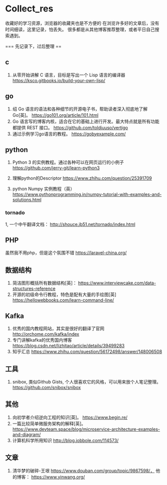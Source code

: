# Collect_res
收藏好的学习资源，浏览器的收藏夹也是不方便的
在浏览许多好的文章后，没有时间细读，这里记录，怕丢失。
很多都是从其他博客推荐整理，或者平日自己搜索遇到。

=== 先记录下，过后整理 ==

## c
1. 从零开始讲解 C 语言，目标是写出一个 Lisp 语言的编译器
  https://ksco.gitbooks.io/build-your-own-lisp/
  
## go
1. 绍 Go 语言的语法和各种细节的开源电子书，帮助读者深入彻底地了解 Go[英]。
  https://go101.org/article/101.html  
2. Go 语言写的博客内核，适合在它的基础上进行开发。最大特点就是所有功能都提供 REST 接口。
  https://github.com/toldjuuso/vertigo
3. 通过示例学习go语言的教程。
  https://gobyexample.com/


## python
1.  Python 3 的实例教程。通过各种可以在网页运行的小例子
  https://github.com/jerry-git/learn-python3
  
2. 理解python的Descriptor
  https://www.zhihu.com/question/25391709
  
3. python Numpy 实例教程（英）
  https://www.pythonprogramming.in/numpy-tutorial-with-examples-and-solutions.html


### tornado
1, 一个中午翻译文档： http://shouce.jb51.net/tornado/index.html


## PHP
虽然我不用php，但是这个氛围不错
https://laravel-china.org/

## 数据结构
1. 简洁图形概括所有数据结构[英]： 
  https://www.interviewcake.com/data-structures-reference
2. 开源的初级命令行教程，特色是配有大量的手绘图[英]
  https://hellowebbooks.com/learn-command-line/
  
## Kafka
1. 优秀的国内教程网站，其实是很好的翻译了官网
http://orchome.com/kafka/index
2. 专门讲解kafka的优秀国内博客
https://blog.csdn.net/lizhitao/article/details/39499283
3. 知乎汇总
https://www.zhihu.com/question/56172498/answer/148006508
  
## 工具
1. snibox, 类似Github Gists, 个人很喜欢它的风格，可以用来放个人笔记整理。
  https://github.com/snibox/snibox
  
## 其他
1. 向初学者介绍逆向工程的知识[英]。
  https://www.begin.re/
2. 一篇比较简单微服务架构的解释[英]。
  https://www.devteam.space/blog/microservice-architecture-examples-and-diagram/
3. 计算机科学所用知识
  http://blog.jobbole.com/114573/

  
  
## 文章
1. 清华梦的破碎-王垠 
  https://www.douban.com/group/topic/9867598/， 他的博客： https://www.yinwang.org/
